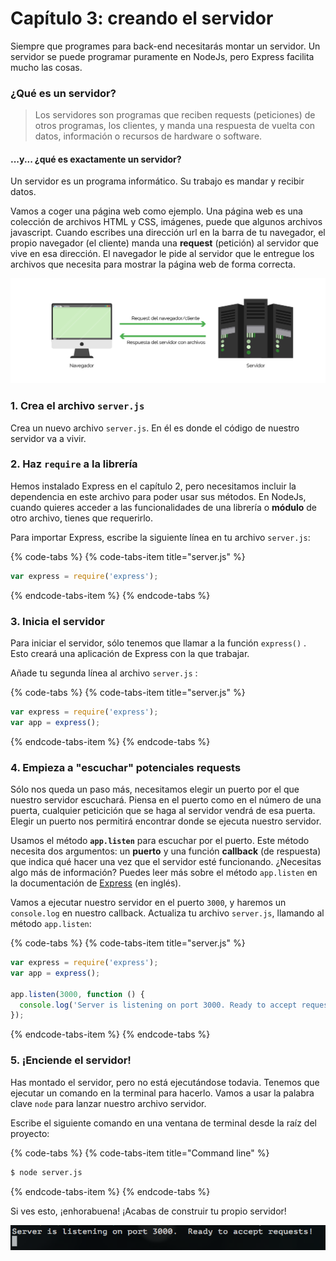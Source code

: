 # Capítulo 3: creando el servidor

Siempre que programes para back-end necesitarás montar un servidor. Un servidor se puede programar puramente en NodeJs, pero Express facilita mucho las cosas.

### ¿Qué es un servidor?

> Los servidores son programas que reciben requests \(peticiones\) de otros programas, los clientes, y manda una respuesta de vuelta con datos, información o recursos de hardware o software.

#### ...y... ¿qué es exactamente un servidor?

Un servidor es un programa informático. Su trabajo es mandar y recibir datos.

Vamos a coger una página web como ejemplo. Una página web es una colección de archivos HTML y CSS, imágenes, puede que algunos archivos javascript. Cuando escribes una dirección url en la barra de tu navegador, el propio navegador \(el cliente\) manda una **request** \(petición\) al servidor que vive en esa dirección. El navegador le pide al servidor que le entregue los archivos que necesita para mostrar la página web de forma correcta.

![](../../.gitbook/assets/servidorcliente.png)

### 1. Crea el archivo `server.js`

Crea un nuevo archivo `server.js`. En él es donde el código de nuestro servidor va a vivir.

### 2. Haz `require` a la librería

Hemos instalado Express en el capítulo 2, pero necesitamos incluir la dependencia en este archivo para poder usar sus métodos. En NodeJs, cuando quieres acceder a las funcionalidades de una librería o **módulo** de otro archivo, tienes que requerirlo.

Para importar Express, escribe la siguiente línea en tu archivo `server.js`:

{% code-tabs %}
{% code-tabs-item title="server.js" %}
```javascript
var express = require('express');
```
{% endcode-tabs-item %}
{% endcode-tabs %}

### 3. Inicia el servidor

Para iniciar el servidor, sólo tenemos que llamar a la función `express()` . Esto creará una aplicación de Express con la que trabajar.

Añade tu segunda línea al archivo `server.js` :

{% code-tabs %}
{% code-tabs-item title="server.js" %}
```javascript
var express = require('express');
var app = express();
```
{% endcode-tabs-item %}
{% endcode-tabs %}

### 4. Empieza a "escuchar" potenciales requests

Sólo nos queda un paso más, necesitamos elegir un puerto por el que nuestro servidor escuchará. Piensa en el puerto como en el número de una puerta, cualquier peticición que se haga al servidor vendrá de esa puerta. Elegir un puerto nos permitirá encontrar donde se ejecuta nuestro servidor.

Usamos el método **`app.listen`** para escuchar por el puerto. Este método necesita dos argumentos: un **puerto** y una función **callback** \(de respuesta\) que indica qué hacer una vez que el servidor esté funcionando. ¿Necesitas algo más de información? Puedes leer más sobre el método `app.listen` en la documentación de [Express](http://expressjs.com/en/4x/api.html#app.listen) \(en inglés\).

Vamos a ejecutar nuestro servidor en el puerto `3000`, y haremos un `console.log` en nuestro callback. Actualiza tu archivo `server.js`, llamando al método `app.listen`:

{% code-tabs %}
{% code-tabs-item title="server.js" %}
```javascript
var express = require('express');
var app = express();

app.listen(3000, function () {
  console.log('Server is listening on port 3000. Ready to accept requests!');
});
```
{% endcode-tabs-item %}
{% endcode-tabs %}

### 5. ¡Enciende el servidor!

Has montado el servidor, pero no está ejecutándose todavia. Tenemos que ejecutar un comando en la terminal para hacerlo. Vamos a usar la palabra clave `node` para lanzar nuestro archivo servidor.

Escribe el siguiente comando en una ventana de terminal desde la raíz del proyecto:

{% code-tabs %}
{% code-tabs-item title="Command line" %}
```bash
$ node server.js
```
{% endcode-tabs-item %}
{% endcode-tabs %}

Si ves esto, ¡enhorabuena! ¡Acabas de construir tu propio servidor!

![](../../.gitbook/assets/image.png)

